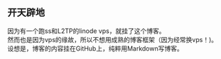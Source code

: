 ## 开天辟地

因为有一个跑ss和L2TP的linode vps，就挂了这个博客。  
然而也是因为vps的缘故，所以不想用成熟的博客框架（因为经常换vps！)。  
设想是，博客的内容挂在GitHub上，纯粹用Markdown写博客。
